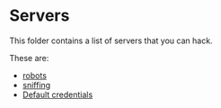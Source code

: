 # Servers

This folder contains a list of servers that you can hack. 

These are:

- [robots](robots/README.md)
- [sniffing](sniffing/README.md)
- [Default credentials](default-credentials/README.md)